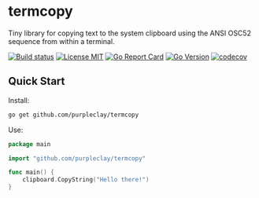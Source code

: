 # termcopy

Tiny library for copying text to the system clipboard using the ANSI OSC52 sequence from within a terminal.

[![Build status](https://img.shields.io/github/workflow/status/purpleclay/termcopy/ci?style=flat-square&logo=go)](https://github.com/purpleclay/termcopy/actions?workflow=ci)
[![License MIT](https://img.shields.io/badge/license-MIT-blue.svg?style=flat-square)](/LICENSE)
[![Go Report Card](https://goreportcard.com/badge/github.com/purpleclay/termcopy?style=flat-square)](https://goreportcard.com/report/github.com/purpleclay/termcopy)
[![Go Version](https://img.shields.io/github/go-mod/go-version/purpleclay/termcopy.svg?style=flat-square)](go.mod)
[![codecov](https://codecov.io/gh/purpleclay/termcopy/branch/main/graph/badge.svg)](https://codecov.io/gh/purpleclay/termcopy)

## Quick Start

Install:

```sh
go get github.com/purpleclay/termcopy
```

Use:

```go
package main

import "github.com/purpleclay/termcopy"

func main() {
    clipboard.CopyString("Hello there!")
}
```
